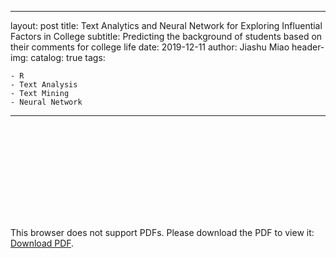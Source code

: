 

---
layout:     post
title:      Text Analytics and Neural Network for Exploring Influential Factors in College 
subtitle:   Predicting the background of students based on their comments for college life
date:       2019-12-11
author:     Jiashu Miao
header-img: 
catalog: true
tags:

    - R
    - Text Analysis
    - Text Mining
    - Neural Network
    
---

<object data="https://michaelmiaomiao.github.io/webfile/Stats_112_Final.pdf" type="application/pdf" width="800px" height="1200px">
    <embed src="https://michaelmiaomiao.github.io/webfile/Stats_112_Final.pdf">
        <p>This browser does not support PDFs. Please download the PDF to view it: <a href="https://michaelmiaomiao.github.io/webfile/Stats_112_Final.pdf">Download PDF</a>.</p>
    </embed> 
</object>
